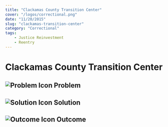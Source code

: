 ```yaml
---
title: "Clackamas County Transition Center"
cover: "/logos/correctional.png"
date: "11/20/2015"
slug: "clackamas-transition-center"
category: "Correctional"
tags:
    - Justice Reinvestment
    - Reentry
---
```


# Clackamas County Transition Center

## ![Problem Icon](https://github.com/google/material-design-icons/raw/master/alert/1x_web/ic_error_outline_black_48dp.png "Problem") Problem

## ![Solution Icon](https://github.com/google/material-design-icons/raw/master/action/1x_web/ic_lightbulb_outline_black_48dp.png "Solution") Solution

## ![Outcome Icon](https://github.com/google/material-design-icons/raw/master/action/1x_web/ic_view_list_black_48dp.png "Outcome") Outcome
